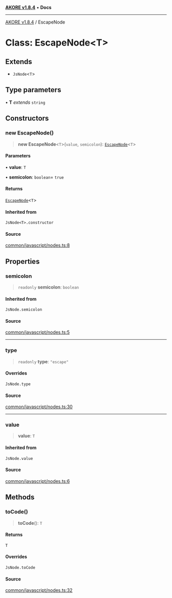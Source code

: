 [**AKORE v1.8.4**](../README.md) • **Docs**

***

[AKORE v1.8.4](../globals.md) / EscapeNode

# Class: EscapeNode\<T\>

## Extends

- `JsNode`\<`T`\>

## Type parameters

• **T** *extends* `string`

## Constructors

### new EscapeNode()

> **new EscapeNode**\<`T`\>(`value`, `semicolon`): [`EscapeNode`](EscapeNode.md)\<`T`\>

#### Parameters

• **value**: `T`

• **semicolon**: `boolean`= `true`

#### Returns

[`EscapeNode`](EscapeNode.md)\<`T`\>

#### Inherited from

`JsNode<T>.constructor`

#### Source

[common/javascript/nodes.ts:8](https://github.com/Pavez7274/akore//blob/16b0580217e27fdbdfda0f584c9911f51b124649/src/common/javascript/nodes.ts#L8)

## Properties

### semicolon

> `readonly` **semicolon**: `boolean`

#### Inherited from

`JsNode.semicolon`

#### Source

[common/javascript/nodes.ts:5](https://github.com/Pavez7274/akore//blob/16b0580217e27fdbdfda0f584c9911f51b124649/src/common/javascript/nodes.ts#L5)

***

### type

> `readonly` **type**: `"escape"`

#### Overrides

`JsNode.type`

#### Source

[common/javascript/nodes.ts:30](https://github.com/Pavez7274/akore//blob/16b0580217e27fdbdfda0f584c9911f51b124649/src/common/javascript/nodes.ts#L30)

***

### value

> **value**: `T`

#### Inherited from

`JsNode.value`

#### Source

[common/javascript/nodes.ts:6](https://github.com/Pavez7274/akore//blob/16b0580217e27fdbdfda0f584c9911f51b124649/src/common/javascript/nodes.ts#L6)

## Methods

### toCode()

> **toCode**(): `T`

#### Returns

`T`

#### Overrides

`JsNode.toCode`

#### Source

[common/javascript/nodes.ts:32](https://github.com/Pavez7274/akore//blob/16b0580217e27fdbdfda0f584c9911f51b124649/src/common/javascript/nodes.ts#L32)
